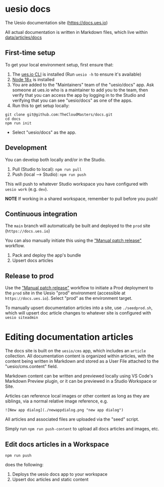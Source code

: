 # uesio docs

The Uesio documentation site (https://docs.ues.io)

All actual documentation is written in Markdown files, which live within [data/articles/docs](./data/articles/docs/)

## First-time setup

To get your local environment setup, first ensure that:

1. The [ues.io CLI](https://docs.ues.io/using-the-cli) is installed (Run `uesio -h` to ensure it's available)
2. [Node 18+](https://nodejs.org/en/download) is installed
3. You are added to the "Maintainers" team of the "uesio/docs" app. Ask someone at ues.io who is a maintainer to add you to the team, then verify that you can access the app by logging in to the Studio and verifying that you can see "uesio/docs" as one of the apps.
4. Run this to get setup locally:

```
git clone git@github.com:TheCloudMasters/docs.git
cd docs
npm run init
```

-   Select "uesio/docs" as the app.

## Development

You can develop both locally and/or in the Studio.

1. Pull (Studio to local): `npm run pull`
2. Push (local --> Studio): `npm run push`

This will push to whatever Studio workspace you have configured with `uesio work` (e.g. `dev`).

**NOTE** If working in a shared workspace, remember to pull before you push!

## Continuous integration

The `main` branch will automatically be built and deployed to the `prod` site (`https://docs.ues.io`)

You can also manually initiate this using the ["Manual patch release"](<(./github/workflows/manual_patch_release.yaml)>) workflow.

1. Pack and deploy the app's bundle
2. Upsert docs articles

## Release to prod

Use the ["Manual patch release"](./github/workflows/manual_patch_release.yaml) workflow to initiate a Prod deployment to the `prod` site in the Uesio "prod" environment (accessible at `https://docs.ues.io`). Select "prod" as the environment target.

To manually upsert documentation articles into a site, use `./seedprod.sh`, which will upsert doc article changes to whatever site is configured with `uesio siteadmin`

# Editing documentation articles

The docs site is built on the `uesio/cms` app, which includes an `article` collection. All documentation content is organized within articles, with the content being written in Markdown and stored as a User File attached to the "uesio/cms.content" field.

Markdown content can be written and previewed locally using VS Code's Markdown Preview plugin, or it can be previewed in a Studio Workspace or Site.

Articles can reference local images or other content as long as they are siblings, via a normal relative image reference, e.g.

```
![New app dialog](./newappdialog.png "new app dialog")
```

All articles and associated files are uploaded via the "seed" script.

Simply run `npm run push-content` to upload all docs articles and images, etc.

## Edit docs articles in a Workspace

```
npm run push
```

does the following:

1. Deploys the uesio docs app to your workspace
2. Upsert doc articles and static content
